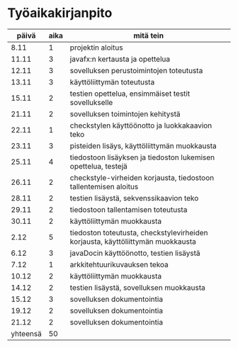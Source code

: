 # Työaikakirjanpito

päivä |aika|mitä tein
------|----|----------
8.11 | 1 | projektin aloitus
11.11 | 3| javafx:n kertausta ja opettelua
12.11 | 3 | sovelluksen perustoimintojen toteutusta
13.11 | 3| käyttöliittymän toteutusta
15.11 |2|testien opettelua, ensimmäiset testit sovellukselle
21.11 |2| sovelluksen toimintojen kehitystä
22.11|1| checkstylen käyttöönotto ja luokkakaavion teko
23.11|3| pisteiden lisäys, käyttöliittymän muokkausta
25.11|4| tiedostoon lisäyksen ja tiedoston lukemisen opettelua, testejä
26.11|2| checkstyle-virheiden korjausta, tiedostoon tallentemisen aloitus
28.11|2| testien lisäystä, sekvenssikaavion teko
29.11|2| tiedostoon tallentamisen toteutusta
30.11|2| käyttöliittymän muokkausta
2.12 |5| tiedoston toteutusta, checkstylevirheiden korjausta, käyttöliittymän muokkausta
6.12|3| javaDocin käyttöönotto, testien lisäystä
7.12|1| arkkitehtuurikuvauksen tekoa
10.12|2| käyttöliittymän muokkausta
14.12|2| testien lisäystä, sovelluksen muokkausta
15.12 |3|sovelluksen dokumentointia
19.12 |2| sovelluksen dokumentointia
21.12|2| sovelluksen dokumentointia
yhteensä |50|
